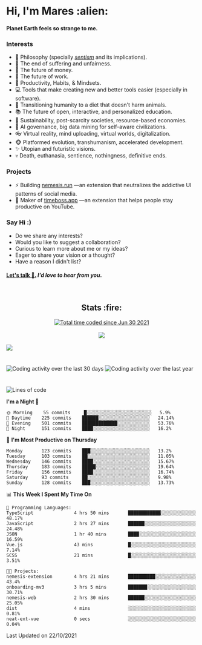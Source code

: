 <h1>Hi, I'm Mares :alien:</h1>

#### Planet Earth feels so strange to me.

### **Interests**

- 🌊 Philosophy (specially [_sentism_][sentismmedium] and its implications).
- 🎯 The end of suffering and unfairness.
- 💸 The future of money.
- 💼 The future of work.
- 🧠 Productivity, Habits, & Mindsets.
- 💻 Tools that make creating new and better tools easier (especially in software).
- 🥗 Transitioning humanity to a diet that doesn't harm animals.
- 📚 The future of open, interactive, and personalized education.
- 🌱 Sustainability, post-scarcity societies, resource-based economies.
- 🤖 AI governance, big data mining for self-aware civilizations.
- 👓 Virtual reality, mind uploading, virtual worlds, digitalization.
- 🐵 Platformed evolution, transhumanism, accelerated development.
- ✨ Utopian and futuristic visions.
- 💀 Death, euthanasia, sentience, nothingness, definitive ends.


### **Projects**

- ⚡ Building [nemesis.run](https://nemesis.run) —an extension that neutralizes the addictive UI patterns of social media.
- 💎 Maker of [timeboss.app](https://timeboss.app) —an extension that helps people stay productive on YouTube.


### **Say Hi :)**

- Do we share any interests?
- Would you like to suggest a collaboration?
- Curious to learn more about me or my ideas?
- Eager to share your vision or a thought?
- Have a reason I didn't list?

#### [Let's talk :wave:.](mailto:mareszhar@gmail.com) _I'd love to hear from you_.

[sentismmedium]: https://medium.com/@mareszhar/born-a-prisoner-a-reflection-about-life-its-struggles-and-a-plan-to-escape-d8566ce9b026

<br>

<h2 align="center">Stats :fire:</h2>

<div align="center">
  <a href="https://wakatime.com/@cfdc0e0d-4860-4b62-9ff0-cb659185525e">
    <img src="https://wakatime.com/badge/user/cfdc0e0d-4860-4b62-9ff0-cb659185525e.svg" alt="Total time coded since Jun 30 2021" />
  </a>
</div>

<br>

<div align="center">
  <img src="https://github-readme-streak-stats.herokuapp.com?user=mareszhar&theme=black-ice&hide_border=true&stroke=FFFFFF15&ring=DF8FFE&fire=DF8FFE&currStreakLabel=DF8FFE&background=1A232A&currStreakNum=86FFAB">
</div>

<!-- Add or remove this: &dates=B1AAB3FF at the end of the streak stats URL if they get bugged and aren't updating -->

<br>

<img src="https://activity-graph.herokuapp.com/graph?username=mareszhar&theme=nord&bg_color=00000000&color=979797&line=DF8FFE&point=00000000&area=true&hide_border=true">

<br>

<h1></h1>

<img src="https://wakatime.com/share/@mares/5df0ff02-9c79-41b4-b540-51dc9c65a57b.svg" alt="Coding activity over the last 30 days" />
<img src="https://wakatime.com/share/@mares/ea89ba71-f374-40af-930c-e0655909fe37.svg" alt="Coding activity over the last year" />

<h1></h1>

<!--START_SECTION:waka-->
![Lines of code](https://img.shields.io/badge/From%20Hello%20World%20I%27ve%20Written-156494%20lines%20of%20code-blue)

**I'm a Night 🦉** 

```text
🌞 Morning    55 commits     █░░░░░░░░░░░░░░░░░░░░░░░░   5.9% 
🌆 Daytime    225 commits    ██████░░░░░░░░░░░░░░░░░░░   24.14% 
🌃 Evening    501 commits    █████████████░░░░░░░░░░░░   53.76% 
🌙 Night      151 commits    ████░░░░░░░░░░░░░░░░░░░░░   16.2%

```
📅 **I'm Most Productive on Thursday** 

```text
Monday       123 commits    ███░░░░░░░░░░░░░░░░░░░░░░   13.2% 
Tuesday      103 commits    ██░░░░░░░░░░░░░░░░░░░░░░░   11.05% 
Wednesday    146 commits    ████░░░░░░░░░░░░░░░░░░░░░   15.67% 
Thursday     183 commits    █████░░░░░░░░░░░░░░░░░░░░   19.64% 
Friday       156 commits    ████░░░░░░░░░░░░░░░░░░░░░   16.74% 
Saturday     93 commits     ██░░░░░░░░░░░░░░░░░░░░░░░   9.98% 
Sunday       128 commits    ███░░░░░░░░░░░░░░░░░░░░░░   13.73%

```


📊 **This Week I Spent My Time On** 

```text
💬 Programming Languages: 
TypeScript               4 hrs 50 mins       ████████████░░░░░░░░░░░░░   48.17% 
JavaScript               2 hrs 27 mins       ██████░░░░░░░░░░░░░░░░░░░   24.48% 
JSON                     1 hr 40 mins        ████░░░░░░░░░░░░░░░░░░░░░   16.59% 
Vue.js                   43 mins             █░░░░░░░░░░░░░░░░░░░░░░░░   7.14% 
SCSS                     21 mins             █░░░░░░░░░░░░░░░░░░░░░░░░   3.51%

🐱‍💻 Projects: 
nemesis-extension        4 hrs 21 mins       ██████████░░░░░░░░░░░░░░░   43.4% 
onboarding-mv3           3 hrs 5 mins        ███████░░░░░░░░░░░░░░░░░░   30.71% 
nemesis-web              2 hrs 30 mins       ██████░░░░░░░░░░░░░░░░░░░   25.05% 
dist                     4 mins              ░░░░░░░░░░░░░░░░░░░░░░░░░   0.81% 
neat-ext-vue             0 secs              ░░░░░░░░░░░░░░░░░░░░░░░░░   0.04%

```


 Last Updated on 22/10/2021
<!--END_SECTION:waka-->
